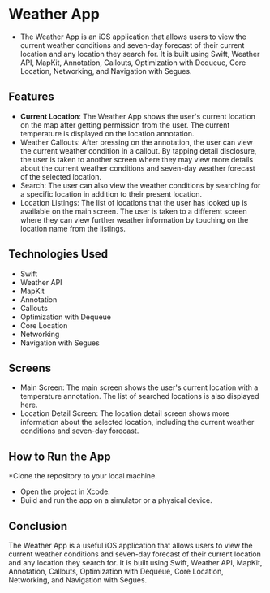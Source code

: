 # Weather App

* The Weather App is an iOS application that allows users to view the current weather conditions and seven-day forecast of their current location and any location they search for. It is built using Swift, Weather API, MapKit, Annotation, Callouts, Optimization with Dequeue, Core Location, Networking, and Navigation with Segues.

## Features
* **Current Location**: The Weather App shows the user's current location on the map after getting permission from the user. The current temperature is displayed on the location annotation.
* Weather Callouts: After pressing on the annotation, the user can view the current weather condition in a callout. By tapping detail disclosure, the user is taken to another screen where they may view more details about the current weather conditions and seven-day weather forecast of the selected location.
* Search: The user can also view the weather conditions by searching for a specific location in addition to their present location.
* Location Listings: The list of locations that the user has looked up is available on the main screen. The user is taken to a different screen where they can view further weather information by touching on the location name from the listings.

## Technologies Used
* Swift
* Weather API
* MapKit
* Annotation
* Callouts
* Optimization with Dequeue
* Core Location
* Networking
* Navigation with Segues

## Screens

* Main Screen: The main screen shows the user's current location with a temperature annotation. The list of searched locations is also displayed here.
* Location Detail Screen: The location detail screen shows more information about the selected location, including the current weather conditions and seven-day forecast.

## How to Run the App
*Clone the repository to your local machine.
* Open the project in Xcode.
* Build and run the app on a simulator or a physical device.

## Conclusion
The Weather App is a useful iOS application that allows users to view the current weather conditions and seven-day forecast of their current location and any location they search for. It is built using Swift, Weather API, MapKit, Annotation, Callouts, Optimization with Dequeue, Core Location, Networking, and Navigation with Segues.
